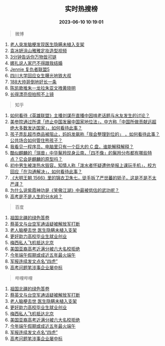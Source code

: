 <div align="center"><h2>实时热搜榜</h2><h4>2023-06-10 10:19:01</h4></div>

> 微博  

1. [老人突发脑梗发现医生隐瞒未植入支架](https://s.weibo.com/weibo?q=%23%E8%80%81%E4%BA%BA%E7%AA%81%E5%8F%91%E8%84%91%E6%A2%97%E5%8F%91%E7%8E%B0%E5%8C%BB%E7%94%9F%E9%9A%90%E7%9E%92%E6%9C%AA%E6%A4%8D%E5%85%A5%E6%94%AF%E6%9E%B6%23&t=31&band_rank=1&Refer=top)<br />
2. [袁冰妍涂山雅雅定妆造型视频](https://s.weibo.com/weibo?q=%23%E8%A2%81%E5%86%B0%E5%A6%8D%E6%B6%82%E5%B1%B1%E9%9B%85%E9%9B%85%E5%AE%9A%E5%A6%86%E9%80%A0%E5%9E%8B%E8%A7%86%E9%A2%91%23&t=31&band_rank=2&Refer=top)<br />
3. [3分钟告诉你万物皆可链](https://s.weibo.com/weibo?q=%233%E5%88%86%E9%92%9F%E5%91%8A%E8%AF%89%E4%BD%A0%E4%B8%87%E7%89%A9%E7%9A%86%E5%8F%AF%E9%93%BE%23&t=31&band_rank=3&Refer=top)<br />
4. [娜扎说人家巴不得跟我结婚](https://s.weibo.com/weibo?q=%23%E5%A8%9C%E6%89%8E%E8%AF%B4%E4%BA%BA%E5%AE%B6%E5%B7%B4%E4%B8%8D%E5%BE%97%E8%B7%9F%E6%88%91%E7%BB%93%E5%A9%9A%23&t=31&band_rank=4&Refer=top)<br />
5. [Jennie 复仇者联盟5](https://s.weibo.com/weibo?q=Jennie%20%E5%A4%8D%E4%BB%87%E8%80%85%E8%81%94%E7%9B%9F5&t=31&band_rank=5&Refer=top)<br />
6. [四川大学回应女生曝光地铁大叔](https://s.weibo.com/weibo?q=%23%E5%9B%9B%E5%B7%9D%E5%A4%A7%E5%AD%A6%E5%9B%9E%E5%BA%94%E5%A5%B3%E7%94%9F%E6%9B%9D%E5%85%89%E5%9C%B0%E9%93%81%E5%A4%A7%E5%8F%94%23&t=31&band_rank=6&Refer=top)<br />
7. [188大帅哥倒地好长一条](https://s.weibo.com/weibo?q=188%E5%A4%A7%E5%B8%85%E5%93%A5%E5%80%92%E5%9C%B0%E5%A5%BD%E9%95%BF%E4%B8%80%E6%9D%A1&t=31&band_rank=7&Refer=top)<br />
8. [陈凯歌推朱一龙拉朱亚文拽黄晓明](https://s.weibo.com/weibo?q=%23%E9%99%88%E5%87%AF%E6%AD%8C%E6%8E%A8%E6%9C%B1%E4%B8%80%E9%BE%99%E6%8B%89%E6%9C%B1%E4%BA%9A%E6%96%87%E6%8B%BD%E9%BB%84%E6%99%93%E6%98%8E%23&t=31&band_rank=8&Refer=top)<br />
9. [长得漂亮但拍照不上镜](https://s.weibo.com/weibo?q=%23%E9%95%BF%E5%BE%97%E6%BC%82%E4%BA%AE%E4%BD%86%E6%8B%8D%E7%85%A7%E4%B8%8D%E4%B8%8A%E9%95%9C%23&t=31&band_rank=9&Refer=top)<br />

> 知乎  

1. [如何看待《英雄联盟》主播刘谋在直播中因啃老话题与水友发生的讨论？](https://www.zhihu.com/question/605625422)<br />
2. [美参院通过所谓「终止中国发展中国家地位法」，中方称「中国所做贡献远超绝大多数发达国家」，如何看待此事？](https://www.zhihu.com/question/605664006)<br />
3. [孩子弄乱超市商品被阻止，妈妈发飙称「我会整理到位的」 ，如何看待此事？公共场合如何管住熊孩子？](https://www.zhihu.com/question/605480699)<br />
4. [我看见一程序员，电脑里只有一个巨大的 C 盘，谁能解释解释？](https://www.zhihu.com/question/605106173)<br />
5. [酷似麒麟的「瑞兽」中华鬣羚现身云南，「四不像」的鬣羚分布都有哪些特点？它会是麒麟的原型吗？](https://www.zhihu.com/question/605708175)<br />
6. [初中男生被泼热水毁容，知情人称「泼水者怀疑遭他举报上课玩手机」，校方回应「在沟通解决」，如何看待此事？](https://www.zhihu.com/question/605654836)<br />
7. [《大明王朝 1566》里的锦衣卫朱七，徒手拆了严世蕃的轿子，这是不是不太严谨？](https://www.zhihu.com/question/442297537)<br />
8. [为什么说紫霞神功是《笑傲江湖》中最被低估的武功呢？](https://www.zhihu.com/question/496127391)<br />
9. [高考是不是人生的分水岭？](https://www.zhihu.com/question/605189488)<br />

> 百度  

1. [祖国北疆的绿色答卷](https://www.baidu.com/s?wd=%E7%A5%96%E5%9B%BD%E5%8C%97%E7%96%86%E7%9A%84%E7%BB%BF%E8%89%B2%E7%AD%94%E5%8D%B7&sa=fyb_news&rsv_dl=fyb_news)<br />
2. [蔡英文与台空军通话疑被解放军打断](https://www.baidu.com/s?wd=%E8%94%A1%E8%8B%B1%E6%96%87%E4%B8%8E%E5%8F%B0%E7%A9%BA%E5%86%9B%E9%80%9A%E8%AF%9D%E7%96%91%E8%A2%AB%E8%A7%A3%E6%94%BE%E5%86%9B%E6%89%93%E6%96%AD&sa=fyb_news&rsv_dl=fyb_news)<br />
3. [老人脑梗去世 医生隐瞒未植入支架](https://www.baidu.com/s?wd=%E8%80%81%E4%BA%BA%E8%84%91%E6%A2%97%E5%8E%BB%E4%B8%96+%E5%8C%BB%E7%94%9F%E9%9A%90%E7%9E%92%E6%9C%AA%E6%A4%8D%E5%85%A5%E6%94%AF%E6%9E%B6&sa=fyb_news&rsv_dl=fyb_news)<br />
4. [更好助力高校毕业生就业创业](https://www.baidu.com/s?wd=%E6%9B%B4%E5%A5%BD%E5%8A%A9%E5%8A%9B%E9%AB%98%E6%A0%A1%E6%AF%95%E4%B8%9A%E7%94%9F%E5%B0%B1%E4%B8%9A%E5%88%9B%E4%B8%9A&sa=fyb_news&rsv_dl=fyb_news)<br />
5. [梅西私人飞机抵达北京](https://www.baidu.com/s?wd=%E6%A2%85%E8%A5%BF%E7%A7%81%E4%BA%BA%E9%A3%9E%E6%9C%BA%E6%8A%B5%E8%BE%BE%E5%8C%97%E4%BA%AC&sa=fyb_news&rsv_dl=fyb_news)<br />
6. [美国亚裔高考近满分被六大名校拒绝](https://www.baidu.com/s?wd=%E7%BE%8E%E5%9B%BD%E4%BA%9A%E8%A3%94%E9%AB%98%E8%80%83%E8%BF%91%E6%BB%A1%E5%88%86%E8%A2%AB%E5%85%AD%E5%A4%A7%E5%90%8D%E6%A0%A1%E6%8B%92%E7%BB%9D&sa=fyb_news&rsv_dl=fyb_news)<br />
7. [今年端午假期或成近五年最火端午](https://www.baidu.com/s?wd=%E4%BB%8A%E5%B9%B4%E7%AB%AF%E5%8D%88%E5%81%87%E6%9C%9F%E6%88%96%E6%88%90%E8%BF%91%E4%BA%94%E5%B9%B4%E6%9C%80%E7%81%AB%E7%AB%AF%E5%8D%88&sa=fyb_news&rsv_dl=fyb_news)<br />
8. [军报连续发文点名“四虎”](https://www.baidu.com/s?wd=%E5%86%9B%E6%8A%A5%E8%BF%9E%E7%BB%AD%E5%8F%91%E6%96%87%E7%82%B9%E5%90%8D%E2%80%9C%E5%9B%9B%E8%99%8E%E2%80%9D&sa=fyb_news&rsv_dl=fyb_news)<br />
9. [高考问题笔涉事企业屡中标](https://www.baidu.com/s?wd=%E9%AB%98%E8%80%83%E9%97%AE%E9%A2%98%E7%AC%94%E6%B6%89%E4%BA%8B%E4%BC%81%E4%B8%9A%E5%B1%A1%E4%B8%AD%E6%A0%87&sa=fyb_news&rsv_dl=fyb_news)<br />

> 哔哩哔哩  

1. [祖国北疆的绿色答卷](https://www.baidu.com/s?wd=%E7%A5%96%E5%9B%BD%E5%8C%97%E7%96%86%E7%9A%84%E7%BB%BF%E8%89%B2%E7%AD%94%E5%8D%B7&sa=fyb_news&rsv_dl=fyb_news)<br />
2. [蔡英文与台空军通话疑被解放军打断](https://www.baidu.com/s?wd=%E8%94%A1%E8%8B%B1%E6%96%87%E4%B8%8E%E5%8F%B0%E7%A9%BA%E5%86%9B%E9%80%9A%E8%AF%9D%E7%96%91%E8%A2%AB%E8%A7%A3%E6%94%BE%E5%86%9B%E6%89%93%E6%96%AD&sa=fyb_news&rsv_dl=fyb_news)<br />
3. [老人脑梗去世 医生隐瞒未植入支架](https://www.baidu.com/s?wd=%E8%80%81%E4%BA%BA%E8%84%91%E6%A2%97%E5%8E%BB%E4%B8%96+%E5%8C%BB%E7%94%9F%E9%9A%90%E7%9E%92%E6%9C%AA%E6%A4%8D%E5%85%A5%E6%94%AF%E6%9E%B6&sa=fyb_news&rsv_dl=fyb_news)<br />
4. [更好助力高校毕业生就业创业](https://www.baidu.com/s?wd=%E6%9B%B4%E5%A5%BD%E5%8A%A9%E5%8A%9B%E9%AB%98%E6%A0%A1%E6%AF%95%E4%B8%9A%E7%94%9F%E5%B0%B1%E4%B8%9A%E5%88%9B%E4%B8%9A&sa=fyb_news&rsv_dl=fyb_news)<br />
5. [梅西私人飞机抵达北京](https://www.baidu.com/s?wd=%E6%A2%85%E8%A5%BF%E7%A7%81%E4%BA%BA%E9%A3%9E%E6%9C%BA%E6%8A%B5%E8%BE%BE%E5%8C%97%E4%BA%AC&sa=fyb_news&rsv_dl=fyb_news)<br />
6. [美国亚裔高考近满分被六大名校拒绝](https://www.baidu.com/s?wd=%E7%BE%8E%E5%9B%BD%E4%BA%9A%E8%A3%94%E9%AB%98%E8%80%83%E8%BF%91%E6%BB%A1%E5%88%86%E8%A2%AB%E5%85%AD%E5%A4%A7%E5%90%8D%E6%A0%A1%E6%8B%92%E7%BB%9D&sa=fyb_news&rsv_dl=fyb_news)<br />
7. [今年端午假期或成近五年最火端午](https://www.baidu.com/s?wd=%E4%BB%8A%E5%B9%B4%E7%AB%AF%E5%8D%88%E5%81%87%E6%9C%9F%E6%88%96%E6%88%90%E8%BF%91%E4%BA%94%E5%B9%B4%E6%9C%80%E7%81%AB%E7%AB%AF%E5%8D%88&sa=fyb_news&rsv_dl=fyb_news)<br />
8. [军报连续发文点名“四虎”](https://www.baidu.com/s?wd=%E5%86%9B%E6%8A%A5%E8%BF%9E%E7%BB%AD%E5%8F%91%E6%96%87%E7%82%B9%E5%90%8D%E2%80%9C%E5%9B%9B%E8%99%8E%E2%80%9D&sa=fyb_news&rsv_dl=fyb_news)<br />
9. [高考问题笔涉事企业屡中标](https://www.baidu.com/s?wd=%E9%AB%98%E8%80%83%E9%97%AE%E9%A2%98%E7%AC%94%E6%B6%89%E4%BA%8B%E4%BC%81%E4%B8%9A%E5%B1%A1%E4%B8%AD%E6%A0%87&sa=fyb_news&rsv_dl=fyb_news)<br />
